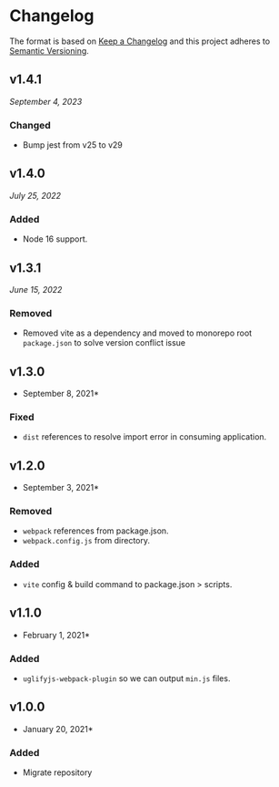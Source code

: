 # Changelog

The format is based on [Keep a Changelog](http://keepachangelog.com/en/1.0.0/)
and this project adheres to [Semantic Versioning](http://semver.org/spec/v2.0.0.html).


v1.4.1
------------------------------
*September 4, 2023*

### Changed
- Bump jest from v25 to v29


v1.4.0
------------------------------
*July 25, 2022*

### Added
- Node 16 support.


v1.3.1
------------------------------
*June 15, 2022*

### Removed
- Removed vite as a dependency and moved to monorepo root `package.json` to solve version conflict issue


v1.3.0
------------------------------
* September 8, 2021*

### Fixed
- `dist` references to resolve import error in consuming application.


v1.2.0
------------------------------
* September 3, 2021*

### Removed
- `webpack` references from package.json.
- `webpack.config.js` from directory.

### Added
- `vite` config & build command to package.json > scripts.


v1.1.0
------------------------------
* February 1, 2021*

### Added
- `uglifyjs-webpack-plugin` so we can output `min.js` files.


v1.0.0
------------------------------
* January 20, 2021*

### Added
- Migrate repository
